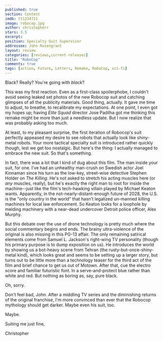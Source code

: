 ```yaml
---
published: true
section: Content
imdb: tt1234721
image: robocop.jpg
author: christopherr
stars: 3.5
excerpt: 
position: Specialty Suit Supervisor
addressee: John Rosengrant
layout: review
categories: [reviews,current-releases]
title: "RoboCop"
comments: true
tags: [action, Future, Letters, Remake, RoboCop, sci-fi]
---
```

Black? Really? You're going with _black_?

This was my first reaction. Even as a first-class spoilerphobe, I couldn't avoid seeing leaked set photos of the new Robocop suit and catching glimpses of all the publicity materials. Good thing, actually. It gave me time to adjust, to breathe, to recalibrate my expectations. At one point, I even got my hopes up; having _Elite Squad_ director Jose Padilha got me thinking this remake might be more than just a needless update. But I now realize that was probably asking too much.

At least, to my pleasant surprise, the first iteration of Robocop's suit perfectly appeased my desire to see robots that actually look like shiny-metal robots. Your more tactical specialty suit is introduced rather quickly though, lest we get too nostalgic. But here's the thing: I actually managed to embrace the new suit.  So that's something.

In fact, there was a lot that I kind of dug about this film. The man inside your suit, for one. I've had an unhealthy man-crush on Swedish actor Joel Kinnaman since his turn as the low-key, street-wise detective Stephen Holder on _The Killing_. He's not asked to stretch his acting muscles here (or _any_ muscles, really), but he's exactly the right man to root for inside the machine--just like the film's tech-hawking villain played by Michael Keaton wants. Apparently, in the not-nearly-distant-enough future of 2028, the U.S. is the "only country in the world" that hasn't legalized un-manned killing machines for local law enforcement. So Keaton looks for a loophole by melding machinery with a near-dead undercover Detroit police officer, Alex Murphy.

But this debate over the use of drone technology is pretty much where the social commentary begins and ends. The brainy ultra-violence of the original is also missing in this PG-13 affair. The only remaining satirical elements come from Samuel L. Jackson's right-wing TV personality (though his primary purpose is to dump exposition on us). He introduces the world by showing us a bot-heavy scene from Tehran (the rusty-but-once-shiny-metal kind), which looks great and seems to be setting up a larger story, but turns out to be little more than a technology teaser for the third act of the film and brief chance to get us out of Motown. After that, cue the electro score and familiar futuristic font. In a serve-and-protect blue rather than white and red. But nothing as boring as, say, pure black.

Oh, sorry. 

Don't feel bad, John.  After a middling TV series and the diminishing returns of the original franchise, I'm more convinced than ever that the Robocop mythology should get darker. Maybe even his suit, too.

Maybe.

Suiting me just fine,

Christopher